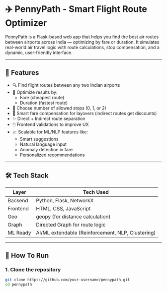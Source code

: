 # ✈️ PennyPath - Smart Flight Route Optimizer

PennyPath is a Flask-based web app that helps you find the best air routes between airports across India — optimizing by fare or duration. It simulates real-world air travel logic with route calculations, stop compensation, and a dynamic, user-friendly interface.

---

## 🌟 Features

- 🔍 Find flight routes between any two Indian airports
- 💸 Optimize results by:
  - Fare (cheapest route)
  - Duration (fastest route)
- 🔁 Choose number of allowed stops (0, 1, or 2)
- 🧠 Smart fare compensation for layovers (indirect routes get discounts)
- ✨ Direct + Indirect route separation
- 🖱️ Frontend validations to improve UX
- 📈 Scalable for ML/NLP features like:
  - Smart suggestions
  - Natural language input
  - Anomaly detection in fare
  - Personalized recommendations

---

## 🛠️ Tech Stack

| Layer     | Tech Used                      |
|-----------|-------------------------------|
| Backend   | Python, Flask, NetworkX        |
| Frontend  | HTML, CSS, JavaScript          |
| Geo       | geopy (for distance calculation) |
| Graph     | Directed Graph for route logic |
| ML Ready  | AI/ML extendable (Reinforcement, NLP, Clustering)

---

## 🚀 How To Run

### 1. Clone the repository

```bash
git clone https://github.com/your-username/pennypath.git
cd pennypath
 

